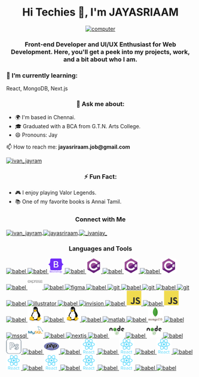 <h1 align="center">Hi Techies 👋, I'm JAYASRIAAM</h1>

<p align="center">
  <a href="https://www.linkedin.com/in/jayasriraam/" target="_blank" rel="noreferrer">
    <img src="https://media2.giphy.com/media/xTiTnFGt9RQzv6YrWE/200w.webp?cid=ecf05e47tnvtx66xn813ggrhse63zxlcvbu1yfr5s9qqde16&ep=v1_gifs_search&rid=200w.webp&ct=g" height="150" alt="computer"/>
  </a>
</p>

<h3 align="center">
  Front-end Developer and UI/UX Enthusiast for Web Development. Here, you'll get a peek into my projects, work, and a bit about who I am.
</h3>

<h3>🌱 I’m currently learning:</h3>
<p>React, MongoDB, Next.js</p>

<h3 align="center">💬 Ask me about:</h3>
<ul>
  <li>🌍 I'm based in Chennai.</li>
  <li>🎓 Graduated with a BCA from G.T.N. Arts College.</li>
  <li>😄 Pronouns: Jay</li>
</ul>

<p>📫 How to reach me: <strong>jayasriraam.job@gmail.com</strong></p>

<p>
  <a href="https://twitter.com/ivan_jayram" target="blank">
    <img src="https://img.shields.io/twitter/follow/ivan_jayram?logo=twitter&style=for-the-badge" alt="ivan_jayram"/>
  </a>
</p>

<h3 align="center">⚡ Fun Fact:</h3>
<ul>
  <li>🎮 I enjoy playing Valor Legends.</li>
  <li>📚 One of my favorite books is Annai Tamil.</li>
</ul>

<h3 align="center">Connect with Me</h3>
<p align="left">
  <a href="https://twitter.com/ivan_jayram" target="blank">
    <img align="center" src="https://raw.githubusercontent.com/rahuldkjain/github-profile-readme-generator/master/src/images/icons/Social/twitter.svg" alt="ivan_jayram" height="30" width="40"/>
  </a>
  <a href="https://linkedin.com/in/jayasriraam" target="blank">
    <img align="center" src="https://raw.githubusercontent.com/rahuldkjain/github-profile-readme-generator/master/src/images/icons/Social/linked-in-alt.svg" alt="jayasriraam" height="30" width="40"/>
  </a>
  <a href="https://instagram.com/_ivanjay_" target="blank">
    <img align="center" src="https://raw.githubusercontent.com/rahuldkjain/github-profile-readme-generator/master/src/images/icons/Social/instagram.svg" alt="_ivanjay_" height="30" width="40"/>
  </a>
</p>

<h3 align="center">Languages and Tools</h3>
<p align="left">
  <a href="https://babeljs.io/" target="_blank" rel="noreferrer">
    <img src="https://www.vectorlogo.zone/logos/babeljs/babeljs-icon.svg" alt="babel" width="40" height="40"/>
    <img src="https://skillicons.dev/icons?i=babel&theme=Dark" alt="babel" width="40" height="40"/>
  </a>
  <a href="https://getbootstrap.com" target="_blank" rel="noreferrer">
    <img src="https://raw.githubusercontent.com/devicons/devicon/master/icons/bootstrap/bootstrap-plain-wordmark.svg" alt="bootstrap" width="40" height="40"/>
    <img src="https://skillicons.dev/icons?i=bootstrap&theme=Dark" alt="babel" width="40" height="40"/>
  </a>
  <a href="https://www.w3schools.com/cs/" target="_blank" rel="noreferrer">
    <img src="https://raw.githubusercontent.com/devicons/devicon/master/icons/csharp/csharp-original.svg" alt="csharp" width="40" height="40"/>
     <img src="https://skillicons.dev/icons?i=cs&theme=Dark" alt="babel" width="40" height="40"/>
  </a>
  <a href="https://www.w3schools.com/html/" target="_blank" rel="noreferrer">
    <img src="https://raw.githubusercontent.com/devicons/devicon/master/icons/csharp/csharp-original.svg" alt="csharp" width="40" height="40"/>
     <img src="https://skillicons.dev/icons?i=html&theme=Dark" alt="babel" width="40" height="40"/>
  </a>
  <a href="https://www.w3schools.com/css/" target="_blank" rel="noreferrer">
    <img src="https://raw.githubusercontent.com/devicons/devicon/master/icons/csharp/csharp-original.svg" alt="csharp" width="40" height="40"/>
     <img src="https://skillicons.dev/icons?i=css&theme=Dark" alt="babel" width="40" height="40"/>
  </a>
  <a href="https://expressjs.com" target="_blank" rel="noreferrer">
    <img src="https://raw.githubusercontent.com/devicons/devicon/master/icons/express/express-original-wordmark.svg" alt="express" width="40" height="40"/>
     <img src="https://skillicons.dev/icons?i=express&theme=Dark" alt="babel" width="40" height="40"/>
  </a>
  <a href="https://www.figma.com/" target="_blank" rel="noreferrer">
    <img src="https://www.vectorlogo.zone/logos/figma/figma-icon.svg" alt="figma" width="40" height="40"/>
     <img src="https://skillicons.dev/icons?i=figma&theme=Dark" alt="babel" width="40" height="40"/>
  </a>
  <a href="https://git-scm.com/" target="_blank" rel="noreferrer">
    <img src="https://www.vectorlogo.zone/logos/git-scm/git-scm-icon.svg" alt="git" width="40" height="40"/>
     <img src="https://skillicons.dev/icons?i=git&theme=Dark" alt="babel" width="40" height="40"/>
  </a>
  <a href="https://github.com/" target="_blank" rel="noreferrer">
    <img src="https://www.vectorlogo.zone/logos/git-scm/git-scm-icon.svg" alt="git" width="40" height="40"/>
     <img src="https://skillicons.dev/icons?i=github&theme=Dark" alt="babel" width="40" height="40"/>
  </a>
  <a href="https://about.gitlab.com/" target="_blank" rel="noreferrer">
    <img src="https://www.vectorlogo.zone/logos/git-scm/git-scm-icon.svg" alt="git" width="40" height="40"/>
     <img src="https://skillicons.dev/icons?i=gitlab&theme=Dark" alt="babel" width="40" height="40"/>
  </a>
  <a href="https://www.adobe.com/in/products/illustrator.html" target="_blank" rel="noreferrer">
    <img src="https://www.vectorlogo.zone/logos/adobe_illustrator/adobe_illustrator-icon.svg" alt="illustrator" width="40" height="40"/>
     <img src="https://skillicons.dev/icons?i=ai&theme=Dark" alt="babel" width="40" height="40"/>
  </a>
  <a href="https://www.invisionapp.com/" target="_blank" rel="noreferrer">
    <img src="https://www.vectorlogo.zone/logos/invisionapp/invisionapp-icon.svg" alt="invision" width="40" height="40"/>
     <img src="https://skillicons.dev/icons?i=bootstrap&theme=Dark" alt="babel" width="40" height="40"/>
  </a>
  <a href="https://developer.mozilla.org/en-US/docs/Web/JavaScript" target="_blank" rel="noreferrer">
    <img src="https://raw.githubusercontent.com/devicons/devicon/master/icons/javascript/javascript-original.svg" alt="javascript" width="40" height="40"/>
     <img src="https://skillicons.dev/icons?i=js&theme=Dark" alt="babel" width="40" height="40"/>
  </a>
  <a href="https://developer.mozilla.org/en-US/docs/Web/JavaScript" target="_blank" rel="noreferrer">
    <img src="https://raw.githubusercontent.com/devicons/devicon/master/icons/javascript/javascript-original.svg" alt="javascript" width="40" height="40"/>
     <img src="https://skillicons.dev/icons?i=jquery&theme=Dark" alt="babel" width="40" height="40"/>
  </a>
  <a href="https://mui.com/material-ui/" target="_blank" rel="noreferrer">
    <img src="https://raw.githubusercontent.com/devicons/devicon/master/icons/linux/linux-original.svg" alt="linux" width="40" height="40"/>
     <img src="https://skillicons.dev/icons?i=linux&theme=Dark" alt="babel" width="40" height="40"/>
  </a>
  <a href="https://www.linux.org/" target="_blank" rel="noreferrer">
    <img src="https://raw.githubusercontent.com/devicons/devicon/master/icons/linux/linux-original.svg" alt="linux" width="40" height="40"/>
     <img src="https://skillicons.dev/icons?i=materialui&theme=Dark" alt="babel" width="40" height="40"/>
  </a>
  <a href="https://www.mathworks.com/" target="_blank" rel="noreferrer">
    <img src="https://upload.wikimedia.org/wikipedia/commons/2/21/Matlab_Logo.png" alt="matlab" width="40" height="40"/>
     <img src="https://skillicons.dev/icons?i=matlab&theme=Dark" alt="babel" width="40" height="40"/>
  </a>
  <a href="https://www.mongodb.com/" target="_blank" rel="noreferrer">
    <img src="https://raw.githubusercontent.com/devicons/devicon/master/icons/mongodb/mongodb-original-wordmark.svg" alt="mongodb" width="40" height="40"/>
     <img src="https://skillicons.dev/icons?i=mongodb&theme=Dark" alt="babel" width="40" height="40"/>
  </a>
  <a href="https://www.microsoft.com/en-us/sql-server" target="_blank" rel="noreferrer">
    <img src="https://www.svgrepo.com/show/303229/microsoft-sql-server-logo.svg" alt="mssql" width="40" height="40"/>
  </a>
  <a href="https://www.mysql.com/" target="_blank" rel="noreferrer">
    <img src="https://raw.githubusercontent.com/devicons/devicon/master/icons/mysql/mysql-original-wordmark.svg" alt="mysql" width="40" height="40"/>
     <img src="https://skillicons.dev/icons?i=mysql&theme=Dark" alt="babel" width="40" height="40"/>
  </a>
  <a href="https://nextjs.org/" target="_blank" rel="noreferrer">
    <img src="https://cdn.worldvectorlogo.com/logos/nextjs-2.svg" alt="nextjs" width="40" height="40"/>
     <img src="https://skillicons.dev/icons?i=nextjs&theme=Dark" alt="babel" width="40" height="40"/>
  </a>
  <a href="https://nodejs.org" target="_blank" rel="noreferrer">
    <img src="https://raw.githubusercontent.com/devicons/devicon/master/icons/nodejs/nodejs-original-wordmark.svg" alt="nodejs" width="40" height="40"/>
     <img src="https://skillicons.dev/icons?i=nodejs&theme=Dark" alt="babel" width="40" height="40"/>
  </a>
  <a href="https://nodejs.org" target="_blank" rel="noreferrer">
    <img src="https://raw.githubusercontent.com/devicons/devicon/master/icons/nodejs/nodejs-original-wordmark.svg" alt="nodejs" width="40" height="40"/>
     <img src="https://skillicons.dev/icons?i=npm&theme=Dark" alt="babel" width="40" height="40"/>
  </a>
  <a href="https://www.photoshop.com/en" target="_blank" rel="noreferrer">
    <img src="https://raw.githubusercontent.com/devicons/devicon/master/icons/photoshop/photoshop-line.svg" alt="photoshop" width="40" height="40"/>
     <img src="https://skillicons.dev/icons?i=ps&theme=Dark" alt="babel" width="40" height="40"/>
  </a>
  <a href="https://www.php.net" target="_blank" rel="noreferrer">
    <img src="https://raw.githubusercontent.com/devicons/devicon/master/icons/php/php-original.svg" alt="php" width="40" height="40"/>
     <img src="https://skillicons.dev/icons?i=php&theme=Dark" alt="babel" width="40" height="40"/>
  </a>
  <a href="https://reactjs.org/" target="_blank" rel="noreferrer">
    <img src="https://raw.githubusercontent.com/devicons/devicon/master/icons/react/react-original-wordmark.svg" alt="react" width="40" height="40"/>
     <img src="https://skillicons.dev/icons?i=react&theme=Dark" alt="babel" width="40" height="40"/>
  </a>
  <a href="https://sass-lang.com/" target="_blank" rel="noreferrer">
    <img src="https://raw.githubusercontent.com/devicons/devicon/master/icons/react/react-original-wordmark.svg" alt="react" width="40" height="40"/>
     <img src="https://skillicons.dev/icons?i=sass&theme=Dark" alt="babel" width="40" height="40"/>
  </a>
  <a href="https://tailwindcss.com/" target="_blank" rel="noreferrer">
    <img src="https://raw.githubusercontent.com/devicons/devicon/master/icons/react/react-original-wordmark.svg" alt="react" width="40" height="40"/>
     <img src="https://skillicons.dev/icons?i=tailwind&theme=Dark" alt="babel" width="40" height="40"/>
  </a>
  <a href="https://www.typescriptlang.org/" target="_blank" rel="noreferrer">
    <img src="https://raw.githubusercontent.com/devicons/devicon/master/icons/react/react-original-wordmark.svg" alt="react" width="40" height="40"/>
     <img src="https://skillicons.dev/icons?i=ts&theme=Dark" alt="babel" width="40" height="40"/>
  </a>
  <a href="https://github.com/vercel" target="_blank" rel="noreferrer">
    <img src="https://raw.githubusercontent.com/devicons/devicon/master/icons/react/react-original-wordmark.svg" alt="react" width="40" height="40"/>
     <img src="https://skillicons.dev/icons?i=vercel&theme=Dark" alt="babel" width="40" height="40"/>
  </a>
  <a href="https://vitejs.dev/" target="_blank" rel="noreferrer">
    <img src="https://raw.githubusercontent.com/devicons/devicon/master/icons/react/react-original-wordmark.svg" alt="react" width="40" height="40"/>
     <img src="https://skillicons.dev/icons?i=vite&theme=Dark" alt="babel" width="40" height="40"/>
  </a>
  <a href="https://code.visualstudio.com/" target="_blank" rel="noreferrer">
    <img src="https://raw.githubusercontent.com/devicons/devicon/master/icons/react/react-original-wordmark.svg" alt="react" width="40" height="40"/>
     <img src="https://skillicons.dev/icons?i=vscode&theme=Dark" alt="babel" width="40" height="40"/>
  </a>
  <a href="https://helpx.adobe.com/in/support/xd.html" target="_blank" rel="noreferrer">
     <img src="https://skillicons.dev/icons?i=xd" alt="babel" width="40" height="40"/>
  </a>
  
